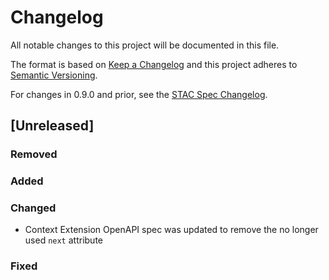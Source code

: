 # Changelog
All notable changes to this project will be documented in this file.

The format is based on [Keep a Changelog](http://keepachangelog.com/en/1.0.0/)
and this project adheres to [Semantic Versioning](http://semver.org/spec/v2.0.0.html).

For changes in 0.9.0 and prior, see the [STAC Spec Changelog](https://github.com/radiantearth/stac-spec/CHANGELOG.md).

## [Unreleased]

### Removed

### Added

### Changed
- Context Extension OpenAPI spec was updated to remove the no longer used `next` attribute

### Fixed



